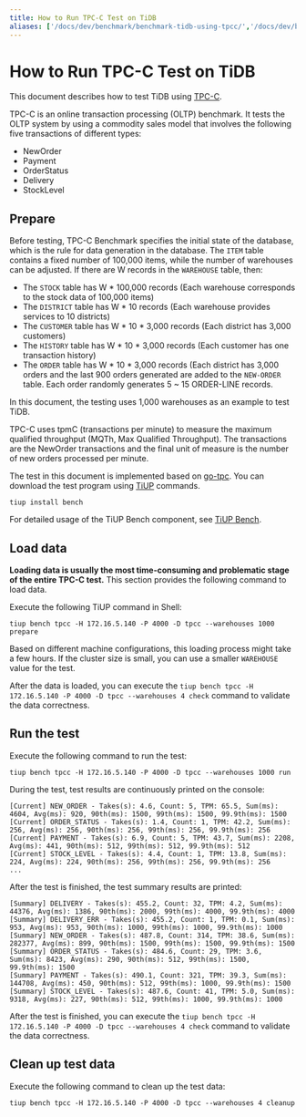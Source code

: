 ```yaml
---
title: How to Run TPC-C Test on TiDB
aliases: ['/docs/dev/benchmark/benchmark-tidb-using-tpcc/','/docs/dev/benchmark/how-to-run-tpcc/']
---
```


# How to Run TPC-C Test on TiDB

This document describes how to test TiDB using [TPC-C](http://www.tpc.org/tpcc/).

TPC-C is an online transaction processing (OLTP) benchmark. It tests the OLTP system by using a commodity sales model that involves the following five transactions of different types:

* NewOrder
* Payment
* OrderStatus
* Delivery
* StockLevel

## Prepare

Before testing, TPC-C Benchmark specifies the initial state of the database, which is the rule for data generation in the database. The `ITEM` table contains a fixed number of 100,000 items, while the number of warehouses can be adjusted. If there are W records in the `WAREHOUSE` table, then:

* The `STOCK` table has W \* 100,000 records (Each warehouse corresponds to the stock data of 100,000 items)
* The `DISTRICT` table has W \* 10 records (Each warehouse provides services to 10 districts)
* The `CUSTOMER` table has W \* 10 \* 3,000 records (Each district has 3,000 customers)
* The `HISTORY` table has W \* 10 \* 3,000 records (Each customer has one transaction history)
* The `ORDER` table has W \* 10 \* 3,000 records (Each district has 3,000 orders and the last 900 orders generated are added to the `NEW-ORDER` table. Each order randomly generates 5 ~ 15 ORDER-LINE records.

In this document, the testing uses 1,000 warehouses as an example to test TiDB.

TPC-C uses tpmC (transactions per minute) to measure the maximum qualified throughput (MQTh, Max Qualified Throughput). The transactions are the NewOrder transactions and the final unit of measure is the number of new orders processed per minute.

The test in this document is implemented based on [go-tpc](https://github.com/pingcap/go-tpc). You can download the test program using [TiUP](/tiup/tiup-overview.md) commands.


```shell
tiup install bench
```

For detailed usage of the TiUP Bench component, see [TiUP Bench](/tiup/tiup-bench.md).

## Load data

**Loading data is usually the most time-consuming and problematic stage of the entire TPC-C test.** This section provides the following command to load data.

Execute the following TiUP command in Shell:


```shell
tiup bench tpcc -H 172.16.5.140 -P 4000 -D tpcc --warehouses 1000 prepare
```

Based on different machine configurations, this loading process might take a few hours. If the cluster size is small, you can use a smaller `WAREHOUSE` value for the test.

After the data is loaded, you can execute the `tiup bench tpcc -H 172.16.5.140 -P 4000 -D tpcc --warehouses 4 check` command to validate the data correctness.

## Run the test

Execute the following command to run the test:


```shell
tiup bench tpcc -H 172.16.5.140 -P 4000 -D tpcc --warehouses 1000 run
```

During the test, test results are continuously printed on the console:

```text
[Current] NEW_ORDER - Takes(s): 4.6, Count: 5, TPM: 65.5, Sum(ms): 4604, Avg(ms): 920, 90th(ms): 1500, 99th(ms): 1500, 99.9th(ms): 1500
[Current] ORDER_STATUS - Takes(s): 1.4, Count: 1, TPM: 42.2, Sum(ms): 256, Avg(ms): 256, 90th(ms): 256, 99th(ms): 256, 99.9th(ms): 256
[Current] PAYMENT - Takes(s): 6.9, Count: 5, TPM: 43.7, Sum(ms): 2208, Avg(ms): 441, 90th(ms): 512, 99th(ms): 512, 99.9th(ms): 512
[Current] STOCK_LEVEL - Takes(s): 4.4, Count: 1, TPM: 13.8, Sum(ms): 224, Avg(ms): 224, 90th(ms): 256, 99th(ms): 256, 99.9th(ms): 256
...
```

After the test is finished, the test summary results are printed:

```text
[Summary] DELIVERY - Takes(s): 455.2, Count: 32, TPM: 4.2, Sum(ms): 44376, Avg(ms): 1386, 90th(ms): 2000, 99th(ms): 4000, 99.9th(ms): 4000
[Summary] DELIVERY_ERR - Takes(s): 455.2, Count: 1, TPM: 0.1, Sum(ms): 953, Avg(ms): 953, 90th(ms): 1000, 99th(ms): 1000, 99.9th(ms): 1000
[Summary] NEW_ORDER - Takes(s): 487.8, Count: 314, TPM: 38.6, Sum(ms): 282377, Avg(ms): 899, 90th(ms): 1500, 99th(ms): 1500, 99.9th(ms): 1500
[Summary] ORDER_STATUS - Takes(s): 484.6, Count: 29, TPM: 3.6, Sum(ms): 8423, Avg(ms): 290, 90th(ms): 512, 99th(ms): 1500, 99.9th(ms): 1500
[Summary] PAYMENT - Takes(s): 490.1, Count: 321, TPM: 39.3, Sum(ms): 144708, Avg(ms): 450, 90th(ms): 512, 99th(ms): 1000, 99.9th(ms): 1500
[Summary] STOCK_LEVEL - Takes(s): 487.6, Count: 41, TPM: 5.0, Sum(ms): 9318, Avg(ms): 227, 90th(ms): 512, 99th(ms): 1000, 99.9th(ms): 1000
```

After the test is finished, you can execute the `tiup bench tpcc -H 172.16.5.140 -P 4000 -D tpcc --warehouses 4 check` command to validate the data correctness.

## Clean up test data

Execute the following command to clean up the test data:


```shell
tiup bench tpcc -H 172.16.5.140 -P 4000 -D tpcc --warehouses 4 cleanup
```
